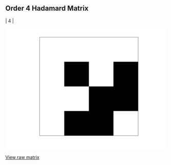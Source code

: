 ## Order 4 Hadamard Matrix

| 4 |

<img src="4.png" class="img-responsive" alt=""> 

[View raw matrix](order4.txt)
